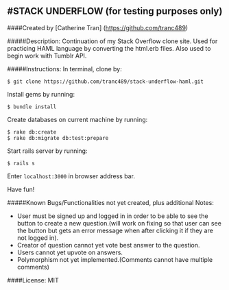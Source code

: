 #STACK UNDERFLOW (for testing purposes only)
------------
####Created by [Catherine Tran] (https://github.com/tranc489)

#####Description:
Continuation of my Stack Overflow clone site.  Used for practicing HAML language by converting the html.erb files.  Also used to begin work with Tumblr API.


#####Instructions:
In terminal, clone by:
```console
$ git clone https://github.com/tranc489/stack-underflow-haml.git
```
Install gems by running:
```console
$ bundle install
```
Create databases on current machine by running:
```console
$ rake db:create
$ rake db:migrate db:test:prepare
```
Start rails server by running:
```console
$ rails s
```
Enter `localhost:3000` in browser address bar.

Have fun!



#####Known Bugs/Functionalities not yet created, plus additional Notes:
- User must be signed up and logged in in order to be able to see the button to create a new question.(will work on fixing so that user can see the button but gets an error message when after clicking it if they are not logged in).
- Creator of question cannot yet vote best answer to the question.
- Users cannot yet upvote on answers.
- Polymorphism not yet implemented.(Comments cannot have multiple comments)




####License:
MIT
